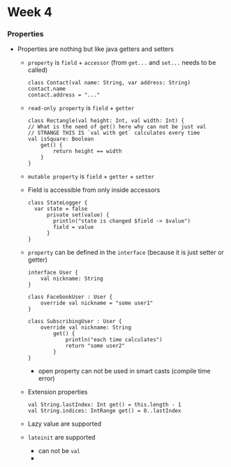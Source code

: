 # Week 4

### Properties

- Properties are nothing but like java getters and setters
  - `property` is `field` + `accessor` (from `get...` and `set...` needs to be called)
    ```
    class Contact(val name: String, var address: String)
    contact.name
    contact.address = "..."
    ```
  
  - `read-only property` is `field` + `getter`
  
    ```
    class Rectangle(val height: Int, val width: Int) {
    // What is the need of get() here why can not be just val
    // STRANGE THIS IS `val with get` calculates every time
    val isSquare: Boolean
        get() {
            return height == width
        }
    }
    ```
      
  - `mutable property` is `field` + `getter` + `setter`
      
  - Field is accessible from only inside accessors
    ```
    class StateLogger {
      var state = false
          private set(value) {
            println("state is changed $field -> $value")
            field = value
          }
    }
    ```

  - `property` can be defined in the `interface` (because it is just setter or getter)
    ```
    interface User {
        val nickname: String
    }
    
    class FacebookUser : User {
        override val nickname = "some user1"
    }
    
    class SubscribingUser : User {
        override val nickname: String
            get() {
                println("each time calculates")
                return "some user2"
            }
    }
    ```
      - open property can not be used in smart casts (compile time error)
  - Extension properties
    ```
    val String.lastIndex: Int get() = this.length - 1
    val String.indices: IntRange get() = 0..lastIndex
    ```
  - Lazy value are supported
  - `lateinit` are supported
    - can not be `val`
    - 
  
